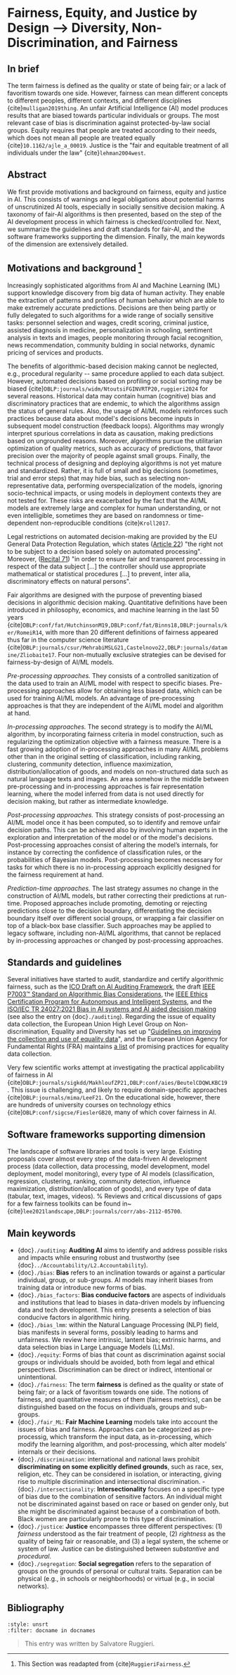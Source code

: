 # Fairness, Equity, and Justice by Design --> Diversity, Non-Discrimination, and Fairness

## In brief

The term fairness is defined as the quality or state of being fair; or a
lack of favoritism towards one side. However, fairness can mean
different concepts to different peoples, different contexts, and
different disciplines {cite}`mulligan2019thing`. An unfair Artificial
Intelligence (AI) model produces results that are biased towards
particular individuals or groups. The most relevant case of bias is
discrimination against protected-by-law social groups. Equity requires
that people are treated according to their needs, which does not mean
all people are treated equally {cite}`10.1162/ajle_a_00019`. Justice is the
"fair and equitable treatment of all individuals under the law\"
{cite}`lehman2004west`.


## Abstract

We first provide motivations and background on fairness, equity and justice in AI.  This consists of warnings and legal obligations about potential harms of unscrutinized AI tools, especially in socially sensitive decision making. A taxonomy of fair-AI algorithms is then presented, based on the step of the AI development process in which fairness is checked/controlled for. Next, we summarize the guidelines and draft standards for fair-AI, and the software frameworks supporting the dimension. Finally, the main keywords of the dimension are extensively detailed. 

## Motivations and background [^readapt]

Increasingly sophisticated algorithms from AI and Machine Learning (ML) support knowledge discovery from big data of human activity. 
They enable the extraction of patterns and profiles of human behavior which are able to make extremely accurate predictions. 
Decisions are then being partly or fully delegated to such algorithms for a wide range of socially sensitive tasks: personnel selection and wages, credit scoring, criminal justice, assisted diagnosis in medicine, personalization in schooling, sentiment analysis in texts and images, people monitoring through facial recognition, news recommendation, community bulding in social networks, dynamic pricing of services and products.

The benefits of algorithmic-based decision making cannot be neglected, e.g., procedural regularity -- same procedure applied to each data subject. However, automated decisions based on profiling or social sorting may be biased {cite}`DBLP:journals/widm/NtoutsiFGINVRTP20,ruggieri2024` for several reasons. Historical data may contain human (cognitive) bias and discriminatory practices that are endemic, to which the algorithms assign the status of general rules. Also, the usage of AI/ML models reinforces such practices because data about model's decisions become inputs in subsequent model construction (feedback loops). 
Algorithms may wrongly interpret spurious correlations in data as causation, making predictions based on ungrounded reasons. Moreover, algorithms pursue the utilitarian optimization of quality metrics, such as accuracy of predictions, that favor precision over the majority of people against small groups. Finally, the technical process of designing and deploying algorithms is not yet mature and standardized. Rather, it is full of small and big decisions (sometimes, trial and error steps) that may hide bias, such as selecting non-representative data, performing overspecialization of the models, ignoring socio-technical impacts, or using models in deployment contexts they are not tested for. These risks are exacerbated by the fact that the AI/ML models are extremely large and complex for human understanding, or not even intelligible, sometimes they are based on randomness or time-dependent non-reproducible conditions {cite}`Kroll2017`.

Legal restrictions on automated decision-making are provided by the EU
General Data Protection Regulation, which states (<a href="https://gdpr-info.eu/art-22-gdpr/" target=_blank>Article 22</a>) "the right
not to be subject to a decision based solely on automated processing\".
Moreover, (<a href="https://gdpr-info.eu/recitals/no-71/" target=_blank>Recital 71</a>) "in order to ensure fair and transparent
processing in respect of the data subject [...] the controller should
use appropriate mathematical or statistical procedures [...] to
prevent, inter alia, discriminatory effects on natural persons".

Fair algorithms are designed with the purpose of preventing biased decisions in algorithmic decision making.  Quantitative definitions have been
introduced in philosophy, economics, and machine learning in the last 50 years
{cite}`DBLP:conf/fat/HutchinsonM19,DBLP:conf/fat/Binns18,DBLP:journals/ker/RomeiR14`,
with more than 20 different definitions of fairness appeared thus far in
the computer science literature
{cite}`DBLP:journals/csur/MehrabiMSLG21,Castelnovo22,DBLP:journals/datamine/Zliobaite17`.
Four non-mutually exclusive strategies can be devised for
fairness-by-design of AI/ML models.

*Pre-processing approaches.* They consists of a controlled sanitization of the data used to train an AI/ML model with respect to specific biases. Pre-processing approaches allow for obtaining less biased data, which can be used for training AI/ML models. An advantage of pre-processing approaches is that they are independent of the AI/ML model and algorithm at hand.

*In-processing approaches.* The second strategy is to modify the AI/ML algorithm, by incorporating fairness criteria in model construction, such as regularizing the optimization objective with a fairness measure. There is a fast growing adoption of in-processing approaches in many AI/ML problems other than in the original setting of classification, including ranking, clustering, community detection, influence maximization, distribution/allocation of goods, and models on non-structured data such as natural language texts and images. 
An area somehow in the middle between pre-processing and in-processing approaches is fair representation learning, where the model inferred from data is not used directly for decision making, but rather as intermediate knowledge. 

*Post-processing approaches.* This strategy consists of post-processing an AI/ML model once it has been computed, so to identify and remove unfair decision paths. This can be achieved also by involving human experts in the exploration and interpretation of the model or of the model's decisions.
Post-processing approaches consist of altering the model’s internals, for instance by correcting the confidence of classification rules, or the probabilities of Bayesian models. Post-processing becomes necessary for tasks for which there is no in-processing approach explicitly designed for the fairness requirement at hand.

*Prediction-time approaches.* The last strategy assumes no change in the construction of AI/ML models, but rather correcting their predictions at run-time. Proposed approaches include promoting, demoting or rejecting predictions close to the decision boundary,  differentiating the decision boundary itself over different social groups, or wrapping a fair classifier on top of a black-box base classifier. Such approaches may be applied to legacy software, including non-AI/ML algorithms, that cannot be replaced by in-processing approaches or changed by post-processing approaches.

## Standards and guidelines

Several initiatives have started to audit, standardize and certify algorithmic fairness, such as the [ICO Draft on AI Auditing
Framework](https://ico.org.uk/about-the-ico/ico-and-stakeholder-consultations/ico-consultation-on-the-draft-ai-auditing-framework-guidance-for-organisations),
the draft [IEEE P7003™ Standard on Algorithmic Bias
Considerations](https://standards.ieee.org/project/7003.html), the [IEEE
Ethics Certification Program for Autonomous and Intelligent
Systems](https://standards.ieee.org/industry-connections/ecpais.html),
and the [ISO/IEC TR 24027:2021 Bias in AI systems and AI aided decision
making](https://www.iso.org/standard/77607.html) (see also the entry on
{doc}`./auditing`). Regarding the issue of equality data collection, the European Union
High Level Group on Non-discrimination, Equality and Diversity has set
up "[Guidelines on improving the collection and use of equality
data](https://ec.europa.eu/info/sites/default/files/en-guidelines-improving-collection-and-use-of-equality-data.pdf)\",
and the European Union Agency for Fundamental Rights (FRA) maintains <a href="https://fra.europa.eu/en/promising-practices-list" target=_blank>a
list</a> of promising practices for equality data collection.

Very few scientific works attempt at investigating the practical applicability of fairness in AI
{cite}`DBLP:journals/sigkdd/MakhloufZP21,DBLP:conf/aies/BeutelCDQWLKBC19`.
This issue is challenging, and likely to require domain-specific
approaches {cite}`DBLP:journals/mima/LeeF21`. On the educational side,
however, there are hundreds of university courses on technology ethics
{cite}`DBLP:conf/sigcse/FieslerGB20`, many of which cover fairness in AI.

## Software frameworks supporting dimension

<!--The landscape of software libraries and tools is very large. Existing
proposals cover almost every step of the data-friven AI development
process (data collection, data processing, model development, model
deployment, model monitoring), every type of AI models (classification,
regression, clustering, ranking, community detection, influence
maximization, distribution/allocation of goods), and every type of data
(tabular, text, images, videos). Reviews and critical discussions of
gaps for a few fairness toolkits can be found in
{cite}`lee2021landscape,DBLP:journals/corr/abs-2112-05700`.-->

The landscape of software libraries and tools is very large. Existing proposals cover almost every step of the data-friven AI development process (data collection, data processing, model development, model deployment, model monitoring), every type of AI models (classification, regression, clustering, ranking, community detection, influence maximization, distribution/allocation of goods), and every type of data (tabular, text, images, videos).
%
Reviews and critical discussions of gaps for a few fairness toolkits can be found in~{cite}`lee2021landscape,DBLP:journals/corr/abs-2112-05700`.


## Main keywords

- {doc}`./auditing`: **Auditing AI** aims to identify and address possible risks and impacts while ensuring robust and trustworthy (see {doc}`../Accountability/L2.Accountability`).
- {doc}`./bias`: **Bias** refers to an inclination towards or against a particular individual, group, or sub-groups. AI models may inherit biases from training data or introduce new forms of bias.
- {doc}`./bias_factors`: **Bias conducive factors** are aspects of individuals and institutions that lead to biases in data-driven models by influencing data and tech development. This entry presents a selection of bias conducive factors in algorithmic hiring.
- {doc}`./bias_lmm`: within the Natural Language Processing (NLP) field, bias manifests in several forms, possibly leading to harms and unfairness. We review here intrinsic, lantent bias; extrinsic harms, and data selection bias in Large Language Models (LLMs).
- {doc}`./equity`: Forms of bias that count as discrimination against social groups or individuals should be avoided, both from legal and ethical perspectives. Discrimination can be direct or indirect, intentional or unintentional.
- {doc}`./fairness`: The term **fairness** is defined as the quality or state of being fair; or a lack of favoritism towards one side. The notions of fairness, and quantitative measures of them (fairness metrics), can be distinguished based on the focus on individuals, groups and sub-groups.
- {doc}`./fair_ML`: **Fair Machine Learning** models take into account the issues of bias and fairness. Approaches can be categorized as pre-processig, which transform the input data, as in-processing, which modify the learning algorithm, and post-processing, which alter models’ internals or their decisions.
- {doc}`./discrimination`: international and national laws prohibit **discriminating on some explicitly defined grounds**, such as race, sex, religion, etc. They can be considered in isolation, or interacting, giving rise to multiple discrimination and intersectional discrimination.
-{doc}`./intersectionality`: **Intersectionality** focuses on a specific type of bias due to the combination of sensitive factors. An individual might not be discriminated against based on race or based on gender only, but she might be discriminated against because of a combination of both. Black women are particularly prone to this type of discrimination.
- {doc}`./justice`: **Justice** encompasses three different perspectives: (1) *fairness* understood as the fair treatment of people, (2) *rightness* as the quality of being fair or reasonable, and (3) a legal system, the scheme or system of law. Justice can be distinguished between *substantive* and *procedural*.
- {doc}`./segregation`: **Social segregation** refers to the separation of groups on the grounds of personal or cultural traits. Separation can be physical (e.g., in schools or neighborhoods) or virtual (e.g., in social networks). 


## Bibliography

```{bibliography}
:style: unsrt
:filter: docname in docnames
```

> This entry was written by Salvatore Ruggieri.

[^readapt]: This Section was readapted from {cite}`RuggieriFairness`.

